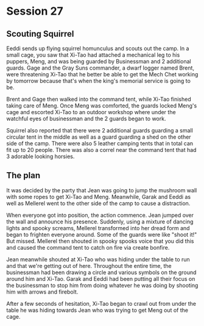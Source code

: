 # Session 27

## Scouting Squirrel 

Eeddi sends up flying squirrel homunculus and scouts out the camp. In a small cage, you saw that Xi-Tao had attached a mechanical leg to his puppers, Meng, and was being guarded by Businessman and 2 additional guards. Gage and the Gray Suns commander, a dwarf logger named Brent, were threatening Xi-Tao that he better be able to get the Mech Chet working by tomorrow because that's when the king's memorial service is going to be. 

Brent and Gage then walked into the command tent, while Xi-Tao finished taking care of Meng. Once Meng was comforted, the guards locked Meng's cage and escorted Xi-Tao to an outdoor workshop where under the watchful eyes of businessman and the 2 guards began to work. 

Squirrel also reported that there were 2 additional guards guarding a small circular tent in the middle as well as a guard guarding a shed on the other side of the camp. There were also 5 leather camping tents that in total can fit up to 20 people. There was also a correl near the command tent that had 3 adorable looking horsies. 

## The plan

It was decided by the party that Jean was going to jump the mushroom wall with some ropes to get Xi-Tao and Meng. Meanwhile, Garak and Eeddi as well as Mellerel went to the other side of the camp to cause a distraction. 

When everyone got into position, the action commence. Jean jumped over the wall and announce his presence. Suddenly, using a mixture of dancing lights and spooky screams, Mellerel transformed into her dread form and began to frighten everyone around. Some of the guards were like "shoot it!" But missed. Mellerel then shouted in spooky spooks voice that you did this and caused the command tent to catch on fire via create bonfire. 

Jean meanwhile shouted at Xi-Tao who was hiding under the table to run and that we're getting out of here. Throughout the entire time, the businessman had been drawing a circle and various symbols on the ground around him and Xi-Tao. Garak and Eeddi had been putting all their focus on the businessman to stop him from doing whatever he was doing by shooting him with arrows and firebolt. 

After a few seconds of hesitation, Xi-Tao began to crawl out from under the table he was hiding towards Jean who was trying to get Meng out of the cage. 